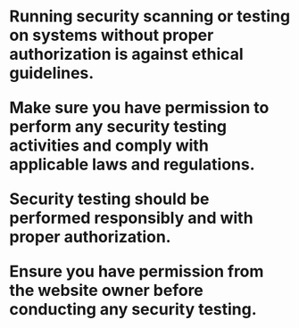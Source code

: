  <h1 Please note that these scripts are intended for educational purposes only and should not be used for malicious activities.
     h1>


Running security scanning or testing on systems without proper authorization is against ethical guidelines. 


Make sure you have permission to perform any security testing activities and comply with applicable laws and regulations.


Security testing should be performed responsibly and with proper authorization. 


Ensure you have permission from the website owner before conducting any security testing.
